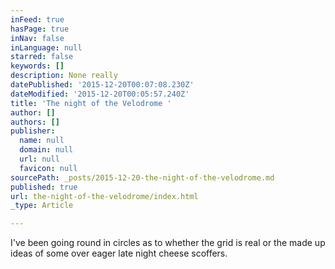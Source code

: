 ```yaml
---
inFeed: true
hasPage: true
inNav: false
inLanguage: null
starred: false
keywords: []
description: None really
datePublished: '2015-12-20T00:07:08.230Z'
dateModified: '2015-12-20T00:05:57.240Z'
title: 'The night of the Velodrome '
author: []
authors: []
publisher:
  name: null
  domain: null
  url: null
  favicon: null
sourcePath: _posts/2015-12-20-the-night-of-the-velodrome.md
published: true
url: the-night-of-the-velodrome/index.html
_type: Article

---
```

I've been going round in circles as to whether the grid is real or the made up ideas of some over eager late night cheese scoffers.